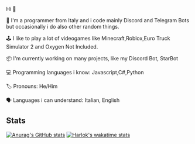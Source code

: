Hi 👋

👥 I'm a programmer from Italy and i code mainly Discord and Telegram Bots but occasionally i do also other random things.

🕹 I like to play a lot of videogames like Minecraft,Roblox,Euro Truck Simulator 2 and Oxygen Not Included.

📦 I'm currently working on many projects, like my Discord Bot, StarBot

💻 Programming languages i know: Javascript,C#,Python

🏷 Pronouns: He/Him

🗣 Languages i can understand: Italian, English

## Stats
[![Anurag's GitHub stats](https://github-readme-stats.vercel.app/api?username=AlexDiego123&show_icons=true&theme=github_dark)](https://github.com/anuraghazra/github-readme-stats) [![Harlok's wakatime stats](https://github-readme-stats.vercel.app/api/wakatime?username=AlexDiego123&show_icons=true&theme=github_dark)](https://github.com/anuraghazra/github-readme-stats)
